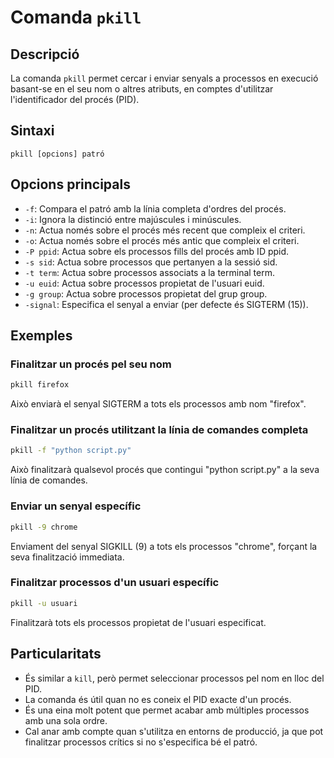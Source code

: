 # Comanda `pkill`

## Descripció

La comanda `pkill` permet cercar i enviar senyals a processos en execució basant-se en el seu nom o altres atributs, en comptes d'utilitzar l'identificador del procés (PID).

## Sintaxi

```
pkill [opcions] patró
```

## Opcions principals

- `-f`: Compara el patró amb la línia completa d'ordres del procés.
- `-i`: Ignora la distinció entre majúscules i minúscules.
- `-n`: Actua només sobre el procés més recent que compleix el criteri.
- `-o`: Actua només sobre el procés més antic que compleix el criteri.
- `-P ppid`: Actua sobre els processos fills del procés amb ID ppid.
- `-s sid`: Actua sobre processos que pertanyen a la sessió sid.
- `-t term`: Actua sobre processos associats a la terminal term.
- `-u euid`: Actua sobre processos propietat de l'usuari euid.
- `-g group`: Actua sobre processos propietat del grup group.
- `-signal`: Especifica el senyal a enviar (per defecte és SIGTERM (15)).

## Exemples

### Finalitzar un procés pel seu nom

```bash
pkill firefox
```

Això enviarà el senyal SIGTERM a tots els processos amb nom "firefox".

### Finalitzar un procés utilitzant la línia de comandes completa

```bash
pkill -f "python script.py"
```

Això finalitzarà qualsevol procés que contingui "python script.py" a la seva línia de comandes.

### Enviar un senyal específic

```bash
pkill -9 chrome
```

Enviament del senyal SIGKILL (9) a tots els processos "chrome", forçant la seva finalització immediata.

### Finalitzar processos d'un usuari específic

```bash
pkill -u usuari
```

Finalitzarà tots els processos propietat de l'usuari especificat.

## Particularitats

- És similar a `kill`, però permet seleccionar processos pel nom en lloc del PID.
- La comanda és útil quan no es coneix el PID exacte d'un procés.
- És una eina molt potent que permet acabar amb múltiples processos amb una sola ordre.
- Cal anar amb compte quan s'utilitza en entorns de producció, ja que pot finalitzar processos crítics si no s'especifica bé el patró.
